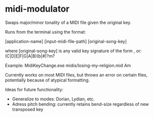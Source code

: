 midi-modulator
==============

Swaps major/minor tonality of a MIDI file given the original key.

Runs from the terminal using the format: 

[application-name] [input-midi-file-path] [original-song-key]

where [original-song-key] is any valid key signature of the form <tonic><tonality>, or: (C|D|E|F|G|A|B)(b|#)?m?

Example: MidiKeyChange.exe midis/losing-my-religion.mid Am

Currently works on most MIDI files, but throws an error on certain files, potentially because of atypical formatting.

Ideas for future functionality:
- Generalize to modes: Dorian, Lydian, etc.
- Adress pitch bending: currently retains bend-size regardless of new transposed key
